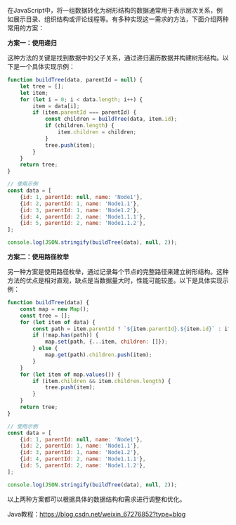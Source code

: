 在JavaScript中，将一组数据转化为树形结构的数据通常用于表示层次关系，例如展示目录、组织结构或评论线程等。有多种实现这一需求的方法，下面介绍两种常用的方案：

**方案一：使用递归**

这种方法的关键是找到数据中的父子关系，通过递归遍历数据并构建树形结构。以下是一个具体实现示例：


```javascript
function buildTree(data, parentId = null) {
    let tree = [];
    let item;
    for (let i = 0; i < data.length; i++) {
        item = data[i];
        if (item.parentId === parentId) {
            const children = buildTree(data, item.id);
            if (children.length) {
                item.children = children;
            }
            tree.push(item);
        }
    }
    return tree;
}

// 使用示例
const data = [
    {id: 1, parentId: null, name: 'Node1'},
    {id: 2, parentId: 1, name: 'Node1.1'},
    {id: 3, parentId: 1, name: 'Node1.2'},
    {id: 4, parentId: 2, name: 'Node1.1.1'},
    {id: 5, parentId: 2, name: 'Node1.1.2'},
];

console.log(JSON.stringify(buildTree(data), null, 2));
```
**方案二：使用路径枚举**

另一种方案是使用路径枚举，通过记录每个节点的完整路径来建立树形结构。这种方法的优点是相对直观，缺点是当数据量大时，性能可能较差。以下是具体实现示例：


```javascript
function buildTree(data) {
    const map = new Map();
    const tree = [];
    for (let item of data) {
        const path = item.parentId ? `${item.parentId}.${item.id}` : item.id;
        if (!map.has(path)) {
            map.set(path, {...item, children: []});
        } else {
            map.get(path).children.push(item);
        }
    }
    for (let item of map.values()) {
        if (item.children && item.children.length) {
            tree.push(item);
        }
    }
    return tree;
}

// 使用示例
const data = [
    {id: 1, parentId: null, name: 'Node1'},
    {id: 2, parentId: 1, name: 'Node1.1'},
    {id: 3, parentId: 1, name: 'Node1.2'},
    {id: 4, parentId: 2, name: 'Node1.1.1'},
    {id: 5, parentId: 2, name: 'Node1.1.2'},
];

console.log(JSON.stringify(buildTree(data), null, 2));
```
以上两种方案都可以根据具体的数据结构和需求进行调整和优化。

Java教程：https://blog.csdn.net/weixin_67276852?type=blog